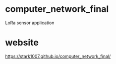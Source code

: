 # computer_network_final
LoRa sensor application
# website
https://stark1007.github.io/computer_network_final/
